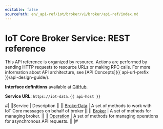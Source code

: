 ```yaml
---
editable: false
sourcePath: en/_api-ref/iot/broker/v1/broker/api-ref/index.md
---
```


# IoT Core Broker Service: REST reference

This API reference is organized by resource. Actions are performed by sending HTTP requests to resource URLs or making RPC calls. For more information about API architecture, see [API Concepts]({{ api-url-prefix }}/api-design-guide/).

**Interface definitions** available at [GitHub](https://github.com/yandex-cloud/cloudapi/tree/master/yandex/cloud/iot/broker/v1).

**Service URL**: `https://iot-data.{{ api-host }}`

#|
||Service | Description ||
|| [BrokerData](BrokerData/index.md) | A set of methods to work with IoT Core messages on behalf of broker ||
|| [Broker](Broker/index.md) | A set of methods for managing broker. ||
|| [Operation](Operation/index.md) | A set of methods for managing operations for asynchronous API requests. ||
|#